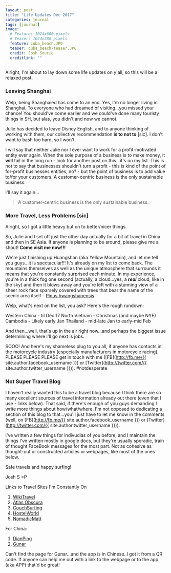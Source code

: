 ```yaml
---
layout: post
title: "Life Updates Dec 2017"
categories: journal
tags: [journal]
image:
  # Feature: 1024x600 pixels
  # Teaser: 1024x380 pixels
  feature: cuba_beach.JPG
  teaser: cuba_beach-teaser.JPG
  credit: Josh Soucie
  creditlink: ""
---
```


Alright, I'm about to lay down some life updates on y'all, so this will be a relaxed post.

### Leaving Shanghai

Welp, being Shanghaied has come to an end. Yes, I'm no longer living in Shanghai. To everyone who had dreamed of visiting...you missed your chance! You should've come earlier and we could've done many touristy things in SH, but alas, you didn't and now we cannot.

Julie has decided to leave Disney English, and to anyone thinking of working with them, our collective recommendation **is to not to** [sic]. I don't want to bash too hard, so I won't.

I will say that neither Julie nor I ever want to work for a profit-motivated entity ever again. When the sole purpose of a business is to make money, it **will** fail in the long run - look for another post on this...it's on my list. This is not to say that businesses shouldn't turn a profit - this is kind of the point of for-profit businesses entities, no? - but the point of business is to add value to/for your customers. A customer-centric business is the only sustainable business.

I'll say it again...

> A customer-centric business is the only sustainable business.

### More Travel, Less Problems [sic]

Alright, so I got a little heavy but on to better/nicer things.

So, Julie and I set off just the other day actually for a bit of travel in China and then in SE Asia. If anyone is planning to be around, please give me a shout! **Come visit me now!!!**

We're just finishing up Huangshan (aka Yellow Mountain), and let me tell you guys...it is spectacular!!! It's already on my list to come back. The mountains themselves as well as the unique atmosphere that surrounds it means that you're constantly surprised each minute. In my experience, you're in a thick fog one second (actually, a cloud...yes, a _**real**_ cloud, like in the sky) and then it blows away and you're left with a stunning view of a sheer rock face sparsely covered with trees that bear the name of the scenic area itself - [Pinus hwangshanensis][1].

Welp, what's next on the list, you ask? Here's the rough rundown:

Western China - til Dec 17
North Vietnam - Christmas (and maybe NYE)
Cambodia - Likely early Jan
Thailand - mid-late Jan to early-mid Feb

And then...well, that's up in the air right now...and perhaps the biggest issue determining where I'll go next is jobs.

SOOO! And here's my shameless plug to you all, if anyone has contacts in the motorcycle industry (especially manufacturers in motorcycle racing), PLEASE PLEASE PLEASE get in touch with me ([FB](http://fb.me/{{ site.author.facebook_username }}) or [Twitter](http://twitter.com/{{ site.author.twitter_username }})). #notdesperate

### Not Super Travel Blog

I haven't really wanted this to be a travel blog because I think there are so many excellent sources of travel information already out there (even that I use - links below). That said, if there's enough of you guys demanding I write more things about how/what/where, I'm not opposed to dedicating a section of this blog to that...you'll just have to let me know in the comments (well, on [FB](http://fb.me/{{ site.author.facebook_username }}) or [Twitter](http://twitter.com/{{ site.author.twitter_username }})).

I've written a few things for indivudlas of you before, and I maintain the things I've written mostly in google docs, but they're usually sporadic, train of thought FaceBook messages for the most part. Not as cohesive as thought-out or constructed articles or webpages, like most of the ones below.


Safe travels and happy surfing!

Josh S =P

Links to Travel Sites I'm Constantly On
1. [WikiTravel](https://wikitravel.org/en/Main_Page)
2. [Atlas Obscura](https://www.atlasobscura.com/)
3. [CouchSurfing](https://www.couchsurfing.com/)
4. [HostelWorld](https://www.hostelworld.com/)
5. [NomadicMatt](https://www.nomadicmatt.com/)

For China:
1. [DianPing](https://www.dianping.com/citylist)
2. [Gunar]()

Can't find the page for Gunar...and the app is in Chinese..I got it from a QR code. If anyone can help me out with a link to the webpage or to the app (aka APP) that'd be great!

[1]: https://www.chinahighlights.com/huangshan/yellow-mountain/oddly-shaped-pines.htm
